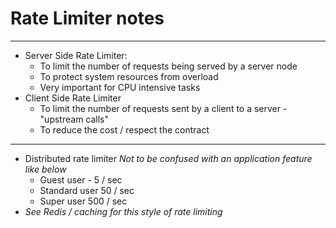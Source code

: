 # Rate Limiter notes

---

- Server Side Rate Limiter:
  - To limit the number of requests being served by a server node
  - To protect system resources from overload
  - Very important for CPU intensive tasks
- Client Side Rate Limiter
  - To limit the number of requests sent by a client to a server - "upstream calls"
  - To reduce the cost / respect the contract

---

- Distributed rate limiter *Not to be confused with an application feature like below*
  - Guest user - 5 / sec
  - Standard user 50 / sec
  - Super user 500 / sec
- *See Redis / caching for this style of rate limiting*